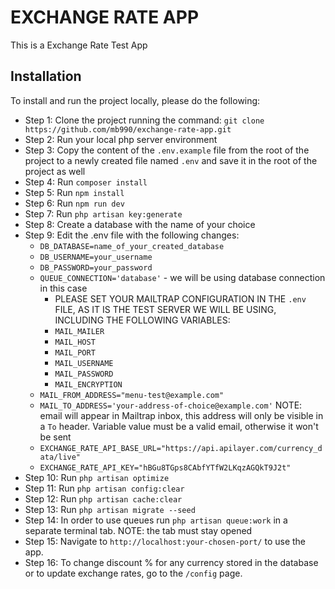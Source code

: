 # EXCHANGE RATE APP

This is a Exchange Rate Test App

## Installation

To install and run the project locally, please do the following:
- Step 1: Clone the project running the command: `git clone https://github.com/mb990/exchange-rate-app.git`
- Step 2: Run your local php server environment
- Step 3: Copy the content of the `.env.example` file from the root of the project to a newly created file named `.env` and save it in the root of the project as well
- Step 4: Run `composer install`
- Step 5: Run `npm install`
- Step 6: Run `npm run dev`
- Step 7: Run `php artisan key:generate`
- Step 8: Create a database with the name of your choice
- Step 9: Edit the .env file with the following changes:
    - `DB_DATABASE=name_of_your_created_database`
    - `DB_USERNAME=your_username`
    - `DB_PASSWORD=your_password`
    - `QUEUE_CONNECTION='database'` - we will be using database connection in this case
        - PLEASE SET YOUR MAILTRAP CONFIGURATION IN THE `.env` FILE, AS IT IS THE TEST SERVER WE WILL BE USING, INCLUDING THE FOLLOWING VARIABLES:
        - `MAIL_MAILER`
        - `MAIL_HOST`
        - `MAIL_PORT`
        - `MAIL_USERNAME`
        - `MAIL_PASSWORD`
        - `MAIL_ENCRYPTION`
    - `MAIL_FROM_ADDRESS="menu-test@example.com"`
    - `MAIL_TO_ADDRESS='your-address-of-choice@example.com'` NOTE: email will appear in Mailtrap inbox, this address will only be visible in a `To` header. Variable value must be a valid email, otherwise it won't be sent
    - `EXCHANGE_RATE_API_BASE_URL="https://api.apilayer.com/currency_data/live"`
    - `EXCHANGE_RATE_API_KEY="hBGu8TGps8CAbfYTfW2LKqzAGQkT9J2t"`
- Step 10: Run `php artisan optimize`
- Step 11: Run `php artisan config:clear`
- Step 12: Run `php artisan cache:clear`
- Step 13: Run `php artisan migrate --seed`
- Step 14: In order to use queues run `php artisan queue:work` in a separate terminal tab. NOTE: the tab must stay opened
- Step 15: Navigate to `http://localhost:your-chosen-port/` to use the app.
- Step 16: To change discount % for any currency stored in the database or to update exchange rates, go to the `/config` page.

